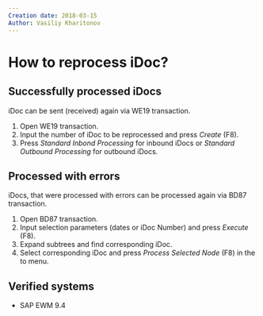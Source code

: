 ```yaml
---
Creation date: 2018-03-15
Author: Vasiliy Kharitonov
---
```


# How to reprocess iDoc?

## Successfully processed iDocs

iDoc can be sent (received) again via WE19 transaction.

1. Open WE19 transaction.
2. Input the number of iDoc to be reprocessed and press *Create* (F8).
3. Press *Standard Inbond Processing* for inbound iDocs or *Standard Outbound Processing* for outbound iDocs.

## Processed with errors

iDocs, that were processed with errors can be processed again via BD87 transaction.

1. Open BD87 transaction.
2. Input selection parameters (dates or iDoc Number) and press *Execute* (F8).
3. Expand subtrees and find corresponding iDoc.
4. Select corresponding iDoc and press *Process Selected Node* (F8) in the to menu.

## Verified systems

- SAP EWM 9.4
